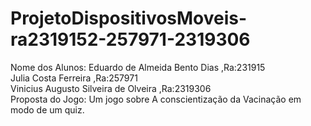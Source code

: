 # ProjetoDispositivosMoveis-ra2319152-257971-2319306
<p> Nome dos Alunos: Eduardo de Almeida Bento Dias ,Ra:231915 <br />
 Julia Costa Ferreira ,Ra:257971<br />
 Vinicius Augusto Silveira de Olveira ,Ra:2319306<br />
Proposta do Jogo: Um jogo sobre A conscientização da Vacinação em modo de um quiz.</p>

